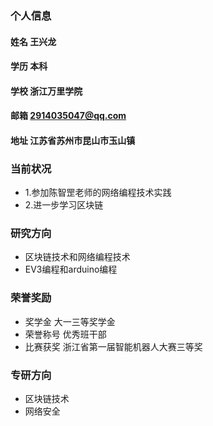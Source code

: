 ### 个人信息
#### 姓名 王兴龙
#### 学历 本科
#### 学校 浙江万里学院
#### 邮箱 2914035047@qq.com
#### 地址 江苏省苏州市昆山市玉山镇
### 当前状况
- 1.参加陈智罡老师的网络编程技术实践
- 2.进一步学习区块链
### 研究方向
- 区块链技术和网络编程技术
- EV3编程和arduino编程
### 荣誉奖励
- 奖学金 大一三等奖学金
- 荣誉称号 优秀班干部
- 比赛获奖 浙江省第一届智能机器人大赛三等奖
### 专研方向
- 区块链技术
- 网络安全
